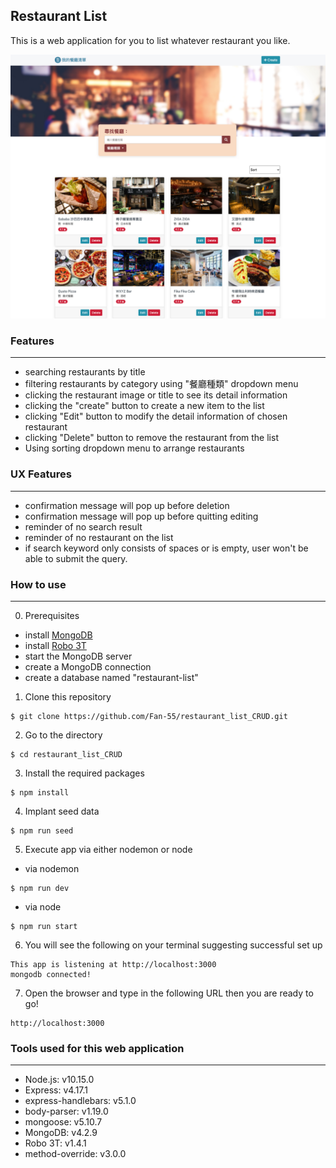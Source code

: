 ## Restaurant List

This is a web application for you to list whatever restaurant you like.  

![](/restaurant_list.jpg)


### Features
---
- searching restaurants by title
- filtering restaurants by category using "餐廳種類" dropdown menu
- clicking the restaurant image or title to see its detail information 
- clicking the "create" button to create a new item to the list
- clicking "Edit" button to modify the detail information of chosen restaurant
- clicking "Delete" button to remove the restaurant from the list
- Using sorting dropdown menu to arrange restaurants

### UX Features
---
- confirmation message will pop up before deletion
- confirmation message will pop up before quitting editing
- reminder of no search result 
- reminder of no restaurant on the list 
- if search keyword only consists of spaces or is empty, user won't be able to submit the query.

### How to use
---
0. Prerequisites
- install [MongoDB](https://www.mongodb.com/try/download/community)
- install [Robo 3T](https://robomongo.org/)
- start the MongoDB server
- create a MongoDB connection
- create a database named "restaurant-list"

1. Clone this repository 

```
$ git clone https://github.com/Fan-55/restaurant_list_CRUD.git
```

2. Go to the directory 

```
$ cd restaurant_list_CRUD
```

3. Install the required packages 

```
$ npm install
```

4. Implant seed data
```
$ npm run seed
```

5. Execute app via either nodemon or node

- via nodemon

```
$ npm run dev
```

- via node

```
$ npm run start
```

6. You will see the following on your terminal suggesting successful set up

```
This app is listening at http://localhost:3000
mongodb connected!
```
7. Open the browser and type in the following URL then you are ready to go!

```
http://localhost:3000
```
### Tools used for this web application
---
- Node.js: v10.15.0
- Express: v4.17.1
- express-handlebars: v5.1.0
- body-parser: v1.19.0
- mongoose: v5.10.7
- MongoDB: v4.2.9
- Robo 3T: v1.4.1
- method-override: v3.0.0
